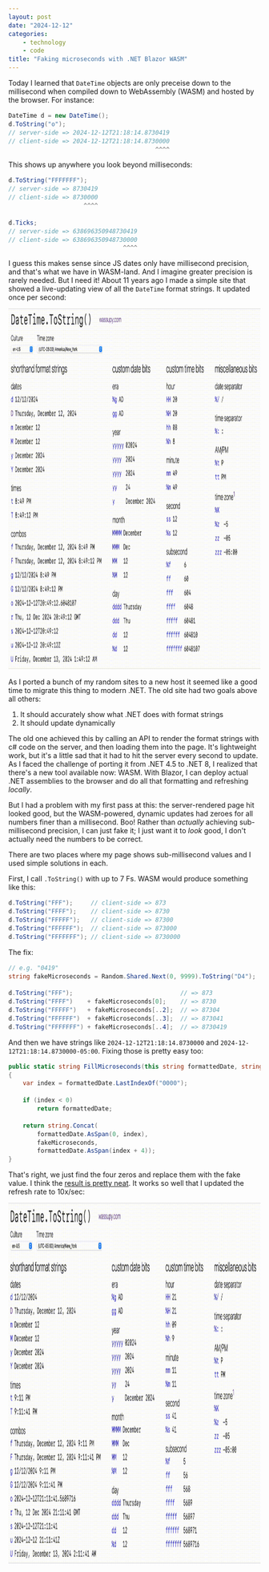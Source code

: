 ```yaml
---
layout: post
date: "2024-12-12"
categories:
    - technology
    - code
title: "Faking microseconds with .NET Blazor WASM"
---
```


Today I learned that `DateTime` objects are only preceise down to the millisecond when compiled down to WebAssembly (WASM) and hosted by the browser. For instance:

```cs
DateTime d = new DateTime();
d.ToString("o"); 
// server-side => 2024-12-12T21:18:14.8730419
// client-side => 2024-12-12T21:18:14.8730000
                                         ^^^^
```

This shows up anywhere you look beyond milliseconds:

```cs
d.ToString("FFFFFFF"); 
// server-side => 8730419
// client-side => 8730000
                     ^^^^

d.Ticks;
// server-side => 638696350948730419
// client-side => 638696350948730000
                                ^^^^
```

I guess this makes sense since JS dates only have millisecond precision, and that's what we have in WASM-land. And I imagine greater precision is rarely needed. But I need it! About 11 years ago I made a simple site that showed a live-updating view of all the `DateTime` format strings. It updated once per second:

<picture>
    <source srcset="/assets/2024/old-datetime-tostring-dark.gif" media="(prefers-color-scheme: dark)">
    <img height="720" width="1280" src="/assets/2024/old-datetime-tostring-light.gif" alt='an animation showing the seconds tick by of datetimetostring.com' />
</picture>

As I ported a bunch of my random sites to a new host it seemed like a good time to migrate this thing to modern .NET. The old site had two goals above all others:

1. It should accurately show what .NET does with format strings
2. It should update dynamically

The old one achieved this by calling an API to render the format strings with c# code on the server, and then loading them into the page. It's lightweight work, but it's a little sad that it had to hit the server every second to update. As I faced the challenge of porting it from .NET 4.5 to .NET 8, I realized that there's a new tool available now: WASM. With Blazor, I can deploy actual .NET assemblies to the browser and do all that formatting and refreshing _locally_.

But I had a problem with my first pass at this: the server-rendered page hit looked good, but the WASM-powered, dynamic updates had zeroes for all numbers finer than a millisecond. Boo! Rather than _actually_ achieving sub-millisecond precision, I can just fake it; I just want it to _look_ good, I don't actually need the numbers to be correct.

There are two places where my page shows sub-millisecond values and I used simple solutions in each. 

First, I call `.ToString()` with up to 7 Fs. WASM would produce something like this:

```cs
d.ToString("FFF");     // client-side => 873
d.ToString("FFFF");    // client-side => 8730
d.ToString("FFFFF");   // client-side => 87300
d.ToString("FFFFFF");  // client-side => 873000
d.ToString("FFFFFFF"); // client-side => 8730000
```

The fix:

```cs
// e.g. "0419"
string fakeMicroseconds = Random.Shared.Next(0, 9999).ToString("D4");

d.ToString("FFF");                              // => 873
d.ToString("FFFF")    + fakeMicroseconds[0];    // => 8730
d.ToString("FFFFF")   + fakeMicroseconds[..2];  // => 87304
d.ToString("FFFFFF")  + fakeMicroseconds[..3];  // => 873041
d.ToString("FFFFFFF") + fakeMicroseconds[..4];  // => 8730419
```

And then we have strings like `2024-12-12T21:18:14.8730000` and `2024-12-12T21:18:14.8730000-05:00`. Fixing those is pretty easy too:

```cs
public static string FillMicroseconds(this string formattedDate, string fakeMicroseconds)
{
    var index = formattedDate.LastIndexOf("0000");

    if (index < 0)
        return formattedDate;

    return string.Concat(
        formattedDate.AsSpan(0, index),
        fakeMicroseconds,
        formattedDate.AsSpan(index + 4));
}
```

That's right, we just find the four zeros and replace them with the fake value. I think the <a href="https://datetimetostring.wassupy.com">result is pretty neat</a>. It works so well that I updated the refresh rate to 10x/sec:

<picture>
    <source srcset="/assets/2024/new-datetime-tostring-dark.gif" media="(prefers-color-scheme: dark)">
    <img height="720" width="1280" src="/assets/2024/new-datetime-tostring-light.gif" alt='an animation showing the seconds tick by of datetimetostring.com' />
</picture>